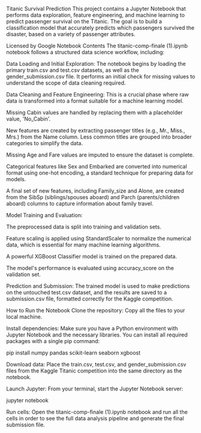 Titanic Survival Prediction
This project contains a Jupyter Notebook that performs data exploration, feature engineering, and machine learning to predict passenger survival on the Titanic. The goal is to build a classification model that accurately predicts which passengers survived the disaster, based on a variety of passenger attributes.


Licensed by Google
Notebook Contents
The titanic-comp-finale (1).ipynb notebook follows a structured data science workflow, including:

Data Loading and Initial Exploration: The notebook begins by loading the primary train.csv and test.csv datasets, as well as the gender_submission.csv file. It performs an initial check for missing values to understand the scope of data cleaning required.

Data Cleaning and Feature Engineering: This is a crucial phase where raw data is transformed into a format suitable for a machine learning model.

Missing Cabin values are handled by replacing them with a placeholder value, 'No_Cabin'.

New features are created by extracting passenger titles (e.g., Mr., Miss., Mrs.) from the Name column. Less common titles are grouped into broader categories to simplify the data.

Missing Age and Fare values are imputed to ensure the dataset is complete.

Categorical features like Sex and Embarked are converted into numerical format using one-hot encoding, a standard technique for preparing data for models.

A final set of new features, including Family_size and Alone, are created from the SibSp (siblings/spouses aboard) and Parch (parents/children aboard) columns to capture information about family travel.

Model Training and Evaluation:

The preprocessed data is split into training and validation sets.

Feature scaling is applied using StandardScaler to normalize the numerical data, which is essential for many machine learning algorithms.

A powerful XGBoost Classifier model is trained on the prepared data.

The model's performance is evaluated using accuracy_score on the validation set.

Prediction and Submission: The trained model is used to make predictions on the untouched test.csv dataset, and the results are saved to a submission.csv file, formatted correctly for the Kaggle competition.

How to Run the Notebook
Clone the repository: Copy all the files to your local machine.

Install dependencies: Make sure you have a Python environment with Jupyter Notebook and the necessary libraries. You can install all required packages with a single pip command:

pip install numpy pandas scikit-learn seaborn xgboost

Download data: Place the train.csv, test.csv, and gender_submission.csv files from the Kaggle Titanic competition into the same directory as the notebook.

Launch Jupyter: From your terminal, start the Jupyter Notebook server:

jupyter notebook

Run cells: Open the titanic-comp-finale (1).ipynb notebook and run all the cells in order to see the full data analysis pipeline and generate the final submission file.
